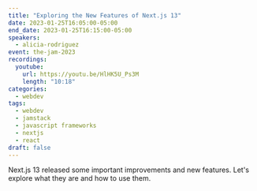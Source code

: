 ```yaml
---
title: "Exploring the New Features of Next.js 13"
date: 2023-01-25T16:05:00-05:00
end_date: 2023-01-25T16:15:00-05:00
speakers:
  - alicia-rodriguez
event: the-jam-2023
recordings:
  youtube:
    url: https://youtu.be/HlHK5U_Ps3M
    length: "10:18"
categories:
  - webdev
tags:
  - webdev
  - jamstack
  - javascript frameworks
  - nextjs
  - react
draft: false
---
```


Next.js 13 released some important improvements and new features. Let's explore what they are and how to use them.
